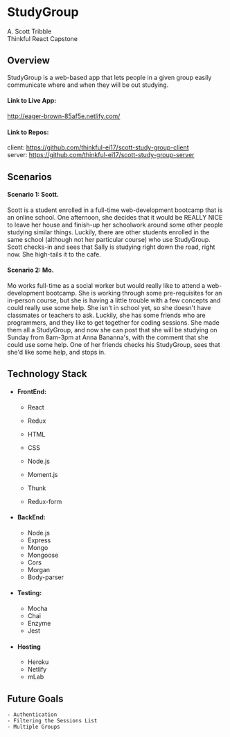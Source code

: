 
# StudyGroup

A. Scott Tribble   
Thinkful React Capstone

## Overview

StudyGroup is a web-based app that lets people in a given group easily communicate
where and when they will be out studying.

#### Link to Live App:
  http://eager-brown-85af5e.netlify.com/

#### Link to Repos:
  client: https://github.com/thinkful-ei17/scott-study-group-client   
  server: https://github.com/thinkful-ei17/scott-study-group-server


## Scenarios

#### Scenario 1:  Scott.
Scott is a student enrolled in a full-time web-development bootcamp that is an online school.  One afternoon, she decides that it would be REALLY NICE to leave her house and finish-up her schoolwork around some other people studying similar things.  Luckily, there are other students enrolled in the same school (although not her particular course) who use StudyGroup.  Scott checks-in and sees that Sally is studying right down the road, right now. She high-tails it to the cafe.

#### Scenario 2:  Mo.
Mo works full-time as a social worker but would really like to attend a web-development bootcamp.  She is working through some pre-requisites for an in-person course, but she is having a little trouble with a few concepts and could really use some help.  She isn't in school yet, so she doesn't have classmates or teachers to ask.  Luckily, she has some friends who are programmers, and they like to get together for coding sessions.  She made them all a StudyGroup, and now she can post that she will be studying on Sunday from 8am-3pm at Anna Bananna's, with the comment that she could use some help.  One of her friends checks his StudyGroup, sees that she'd like some help, and stops in.

## Technology Stack

  - #### FrontEnd:
    - React 
    - Redux
    - HTML
    - CSS
    - Node.js

    - Moment.js
    - Thunk
    - Redux-form


  - #### BackEnd:
    - Node.js
    - Express
    - Mongo
    - Mongoose
    - Cors
    - Morgan
    - Body-parser

  - #### Testing:
    - Mocha
    - Chai
    - Enzyme
    - Jest

  - #### Hosting
    - Heroku
    - Netlify
    - mLab



## Future Goals

    - Authentication
    - Filtering the Sessions List
    - Multiple Groups

